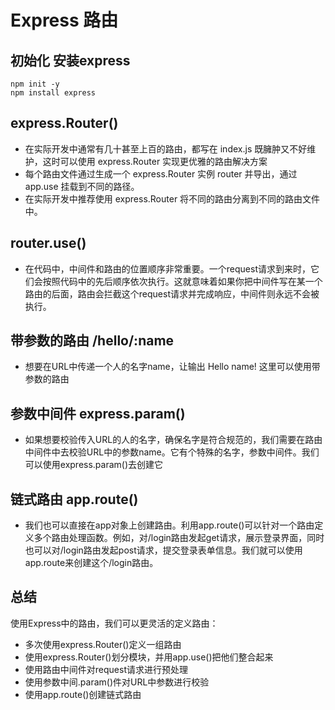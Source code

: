 # Express 路由
## 初始化 安装express
```
npm init -y
npm install express
```

## express.Router()
- 在实际开发中通常有几十甚至上百的路由，都写在 index.js 既臃肿又不好维护，这时可以使用 express.Router 实现更优雅的路由解决方案
- 每个路由文件通过生成一个 express.Router 实例 router 并导出，通过 app.use 挂载到不同的路径。
- 在实际开发中推荐使用 express.Router 将不同的路由分离到不同的路由文件中。

## router.use()
- 在代码中，中间件和路由的位置顺序非常重要。一个request请求到来时，它们会按照代码中的先后顺序依次执行。这就意味着如果你把中间件写在某一个路由的后面，路由会拦截这个request请求并完成响应，中间件则永远不会被执行。

## 带参数的路由 /hello/:name
- 想要在URL中传递一个人的名字name，让输出 Hello name! 这里可以使用带参数的路由

## 参数中间件 express.param()
- 如果想要校验传入URL的人的名字，确保名字是符合规范的，我们需要在路由中间件中去校验URL中的参数name。它有个特殊的名字，参数中间件。我们可以使用express.param()去创建它

## 链式路由 app.route()
- 我们也可以直接在app对象上创建路由。利用app.route()可以针对一个路由定义多个路由处理函数。例如，对/login路由发起get请求，展示登录界面，同时也可以对/login路由发起post请求，提交登录表单信息。我们就可以使用app.route来创建这个/login路由。

## 总结
使用Express中的路由，我们可以更灵活的定义路由：
- 多次使用express.Router()定义一组路由
- 使用express.Router()划分模块，并用app.use()把他们整合起来
- 使用路由中间件对request请求进行预处理
- 使用参数中间.param()件对URL中参数进行校验
- 使用app.route()创建链式路由